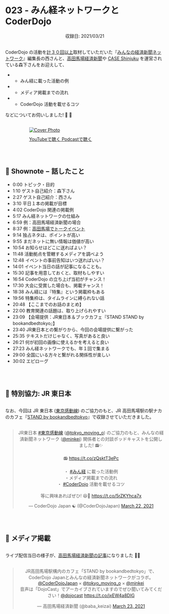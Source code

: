 # 023 - みん経ネットワークと CoderDojo
<div style="text-align: center;">収録日: 2021/03/21</div><br>

CoderDojo の活動を[計３０回以上](https://www.google.com/search?q=site%3A*.keizai.biz+CoderDojo+OR+%E3%82%B3%E3%83%BC%E3%83%80%E3%83%BC%E9%81%93%E5%A0%B4+-site%3Atakadanobaba.keizai.biz)取材していただいた『[みんなの経済新聞ネットワーク](https://minkei.net/)』編集長の西さんと、[高田馬場経済新聞](https://takadanobaba.keizai.biz/)や [CASE Shinjuku](https://case-shinjuku.com/) を運営されている森下さんをお迎えして、

- - みん経に載った活動の例
- - メディア掲載までの流れ
- - CoderDojo 活動を載せるコツ

などについてお伺いしました! 🎤 👥

<div style="margin: 30px auto; max-width: 70%;">
  <a href="https://youtu.be/lzzo7-ieWjs" target='_blank' rel='noopenner'><img src="/podcasts/23.jpg" alt="Cover Photo" style="margin-bottom: 10px;"></a>
  <div class="btn-cover">
    <a class="btn-blue" href="https://youtu.be/lzzo7-ieWjs" target='_blank' rel='noopenner'><i class="fa fa-youtube"></i> YouTubeで聴く </a>
    <a class="btn-blue" href="https://anchor.fm/coderdojo-japan/episodes/023----CoderDojo-euhitu" target='_blank' rel='noopenner'><i class="fas fa-podcast"></i> Podcastで聴く </a>
  </div>
</div>

<br>

## 📝 Shownote − 話したこと

- 0:00 トピック・目的
- 1:10 ゲスト自己紹介：森下さん
- 2:27 ゲスト自己紹介：西さん
- 3:10 平日１本の掲載が目標
- 4:02 CoderDojo 関連の掲載例
- 5:17 みん経ネットワークの仕組み
- 6:59 例：高田馬場経済新聞の場合
- 8:37 例：[高田馬場でトークイベント](https://takadanobaba.keizai.biz/headline/187/)
- 9:14 独占ネタは、ポイントが高い
- 9:55 まだネットに無い情報は価値が高い
- 10:54 お知らせはどこに送ればよい？
- 11:48 活動拠点を管轄するメディアを調べよう
- 12:48 イベントの事前告知はいつ送ればいい？
- 14:01 イベント当日の話が記事になることも。
- 15:30 記事を用意しておくと、取材もしやすい
- 16:54 CoderDojo の立ち上げ当初がチャンス！
- 17:30 大会に受賞した場合も、掲載チャンス！
- 18:38 みん経には『特集』という掲載枠もある
- 19:56 特集枠は、タイムラインに縛られない話
- 20:48 【ここまでのお話のまとめ】
- 22:00 教育関連の話題は、取り上げられやすい
- 23:09 【会場提供：JR東日本＆ブックカフェ『STAND STAND by bookandbedtokyo』】
- 23:40 JR東日本との繋がりから、今回の会場提供に繋がった
- 25:35 テキストだけじゃなく、写真があると良い
- 26:21 何が初回の画像に使えるかを考えると良い
- 27:23 みん経ネットワークでも、年１回で集まる
- 29:00 全国にいる方々と繋がれる関係性が楽しい
- 30:02 エピローグ

<br><br>

## 🚃 特別協力: JR 東日本

<p style='margin: 30px auto; padding-left: 0px;'>なお、今回は JR 東日本 (<a href='https://www.jreast.co.jp/tokyomovinground/'>東京感動線</a>) のご協力のもと、JR 高田馬場駅の駅ナカのカフェ『<a href='https://stand-by-bookandbedtokyo.studio.site/'>STAND by bookandbedtokyo</a>』で収録させていただきました。</p>

<center>
  <blockquote class="twitter-tweet"><p lang="ja" dir="ltr">JR東日本 <a href="https://twitter.com/hashtag/%E6%9D%B1%E4%BA%AC%E6%84%9F%E5%8B%95%E7%B7%9A?src=hash&amp;ref_src=twsrc%5Etfw">#東京感動線</a> (<a href="https://twitter.com/tokyo_moving_o?ref_src=twsrc%5Etfw">@tokyo_moving_o</a>) のご協力のもと、みんなの経済新聞ネットワーク (<a href="https://twitter.com/minkei?ref_src=twsrc%5Etfw">@minkei</a>) 関係者との対談ポッドキャストを公開しました! 📻✨<br><br>📻 <a href="https://t.co/zQsktT3ePc">https://t.co/zQsktT3ePc</a><br><br>・ <a href="https://twitter.com/hashtag/%E3%81%BF%E3%82%93%E7%B5%8C?src=hash&amp;ref_src=twsrc%5Etfw">#みん経</a> に載った活動例<br>・メディア掲載までの流れ<br>・ <a href="https://twitter.com/hashtag/CoderDojo?src=hash&amp;ref_src=twsrc%5Etfw">#CoderDojo</a> 活動を載せるコツ<br><br>等に興味あればぜひ! 😆📰 <a href="https://t.co/5rZKYhca7x">https://t.co/5rZKYhca7x</a></p>&mdash; CoderDojo Japan ☯️ (@CoderDojoJapan) <a href="https://twitter.com/CoderDojoJapan/status/1373939920172019712?ref_src=twsrc%5Etfw">March 22, 2021</a></blockquote> <script async src="https://platform.twitter.com/widgets.js" charset="utf-8"></script>
</center>

<br><br>

## 📰 メディア掲載

<p style='margin: 30px auto; padding-left: 0px;'>ライブ配信当日の様子が、<a href='https://takadanobaba.keizai.biz/headline/634/'>高田馬場経済新聞の記事</a>になりました 🙏💖</p>

<center>
<blockquote class="twitter-tweet" data-partner="tweetdeck"><p lang="ja" dir="ltr">JR高田馬場駅構内のカフェ「STAND by bookandbedtokyo」で、CoderDojo Japanとみんなの経済新聞ネットワークがコラボ。<a href="https://twitter.com/CoderDojoJapan?ref_src=twsrc%5Etfw">@CoderDojoJapan</a> × <a href="https://twitter.com/tokyo_moving_o?ref_src=twsrc%5Etfw">@tokyo_moving_o</a> × <a href="https://twitter.com/minkei?ref_src=twsrc%5Etfw">@minkei</a> <br>音声は「DojoCast」でアーカイブされていますのでぜひ聞いてみてください！<a href="https://twitter.com/dojocast?ref_src=twsrc%5Etfw">@dojocast</a> <a href="https://t.co/jxEW4a8DIG">https://t.co/jxEW4a8DIG</a></p>&mdash; 高田馬場経済新聞 (@baba_keizai) <a href="https://twitter.com/baba_keizai/status/1374286613069500422?ref_src=twsrc%5Etfw">March 23, 2021</a></blockquote>
<script async src="https://platform.twitter.com/widgets.js" charset="utf-8"></script>

